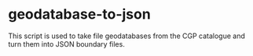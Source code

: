 # geodatabase-to-json
This script is used to take file geodatabases from the CGP catalogue and turn them into JSON boundary files.
